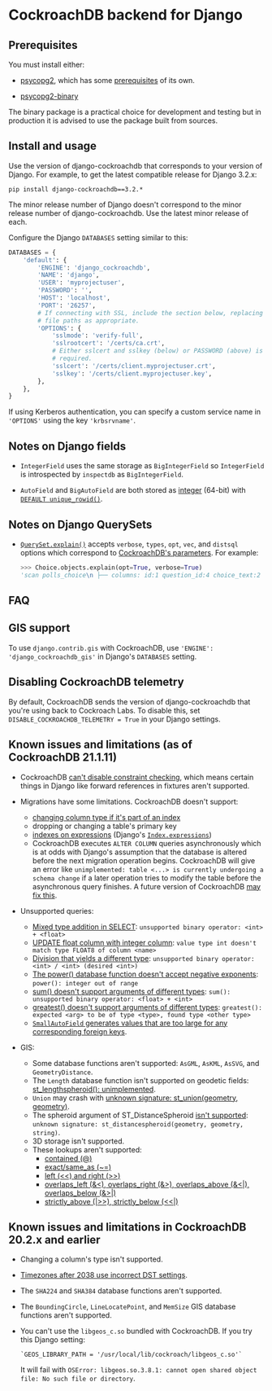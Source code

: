 # CockroachDB backend for Django

## Prerequisites

You must install either:

* [psycopg2](https://pypi.org/project/psycopg2/), which has some
  [prerequisites](https://www.psycopg.org/docs/install.html#prerequisites) of
  its own.

* [psycopg2-binary](https://pypi.org/project/psycopg2-binary/)

The binary package is a practical choice for development and testing but in
production it is advised to use the package built from sources.

## Install and usage

Use the version of django-cockroachdb that corresponds to your version of
Django. For example, to get the latest compatible release for Django 3.2.x:

`pip install django-cockroachdb==3.2.*`

The minor release number of Django doesn't correspond to the minor release
number of django-cockroachdb. Use the latest minor release of each.

Configure the Django `DATABASES` setting similar to this:

```python
DATABASES = {
    'default': {
        'ENGINE': 'django_cockroachdb',
        'NAME': 'django',
        'USER': 'myprojectuser',
        'PASSWORD': '',
        'HOST': 'localhost',
        'PORT': '26257',
        # If connecting with SSL, include the section below, replacing the
        # file paths as appropriate.
        'OPTIONS': {
            'sslmode': 'verify-full',
            'sslrootcert': '/certs/ca.crt',
            # Either sslcert and sslkey (below) or PASSWORD (above) is
            # required.
            'sslcert': '/certs/client.myprojectuser.crt',
            'sslkey': '/certs/client.myprojectuser.key',
        },
    },
}
```

If using Kerberos authentication, you can specify a custom service name in
`'OPTIONS'` using the key `'krbsrvname'`.

## Notes on Django fields

- `IntegerField` uses the same storage as `BigIntegerField` so `IntegerField`
  is introspected by `inspectdb` as `BigIntegerField`.

- `AutoField` and `BigAutoField` are both stored as
  [integer](https://www.cockroachlabs.com/docs/stable/int.html) (64-bit) with
  [`DEFAULT unique_rowid()`](https://www.cockroachlabs.com/docs/stable/functions-and-operators.html#id-generation-functions).

## Notes on Django QuerySets

- [`QuerySet.explain()`](https://docs.djangoproject.com/en/stable/ref/models/querysets/#explain)
  accepts `verbose`, `types`, `opt`, `vec`, and `distsql` options which
  correspond to [CockroachDB's parameters](https://www.cockroachlabs.com/docs/stable/explain.html#parameters).
  For example:

   ```python
   >>> Choice.objects.explain(opt=True, verbose=True)
   'scan polls_choice\n ├── columns: id:1 question_id:4 choice_text:2 votes:3\n ├── stats: [rows=1]\n ├── cost: 1.1\n ├── key: (1)\n ├── fd: (1)-->(2-4)\n └── prune: (1-4)'
   ```

## FAQ

## GIS support

To use `django.contrib.gis` with CockroachDB, use
`'ENGINE': 'django_cockroachdb_gis'` in Django's `DATABASES` setting.

## Disabling CockroachDB telemetry

By default, CockroachDB sends the version of django-cockroachdb that you're
using back to Cockroach Labs. To disable this, set
`DISABLE_COCKROACHDB_TELEMETRY = True` in your Django settings.

## Known issues and limitations (as of CockroachDB 21.1.11)

- CockroachDB [can't disable constraint checking](https://github.com/cockroachdb/cockroach/issues/19444),
  which means certain things in Django like forward references in fixtures
  aren't supported.

- Migrations have some limitations. CockroachDB doesn't support:

   - [changing column type if it's part of an index](https://go.crdb.dev/issue/47636)
   - dropping or changing a table's primary key
   - [indexes on expressions](https://github.com/cockroachdb/cockroach/issues/9682) (Django's [`Index.expressions`](https://docs.djangoproject.com/en/stable/ref/models/indexes/#django.db.models.Index.expressions))
   - CockroachDB executes `ALTER COLUMN` queries asynchronously which is at
     odds with Django's assumption that the database is altered before the next
     migration operation begins. CockroachDB will give an error like
     `unimplemented: table <...> is currently undergoing a schema change` if a
     later operation tries to modify the table before the asynchronous query
     finishes. A future version of CockroachDB [may fix this](https://github.com/cockroachdb/cockroach/issues/47137).

- Unsupported queries:
   - [Mixed type addition in SELECT](https://github.com/cockroachdb/django-cockroachdb/issues/19):
     `unsupported binary operator: <int> + <float>`
   - [UPDATE float column with integer column](https://github.com/cockroachdb/django-cockroachdb/issues/20):
     `value type int doesn't match type FLOAT8 of column <name>`
   - [Division that yields a different type](https://github.com/cockroachdb/django-cockroachdb/issues/21):
     `unsupported binary operator: <int> / <int> (desired <int>)`
   - [The power() database function doesn't accept negative exponents](https://github.com/cockroachdb/django-cockroachdb/issues/22):
     `power(): integer out of range`
   - [sum() doesn't support arguments of different types](https://github.com/cockroachdb/django-cockroachdb/issues/73):
      `sum(): unsupported binary operator: <float> + <int>`
   - [greatest() doesn't support arguments of different types](https://github.com/cockroachdb/django-cockroachdb/issues/74):
     `greatest(): expected <arg> to be of type <type>, found type <other type>`
   - [`SmallAutoField` generates values that are too large for any corresponding foreign keys](https://github.com/cockroachdb/django-cockroachdb/issues/84).

- GIS:
   - Some database functions aren't supported: `AsGML`, `AsKML`, `AsSVG`,
     and `GeometryDistance`.
   - The `Length` database function isn't supported on geodetic fields:
     [st_lengthspheroid(): unimplemented](https://github.com/cockroachdb/cockroach/issues/48968).
   - `Union` may crash with
     [unknown signature: st_union(geometry, geometry)](https://github.com/cockroachdb/cockroach/issues/49064).
   - The spheroid argument of ST_DistanceSpheroid
     [isn't supported](https://github.com/cockroachdb/cockroach/issues/48922):
     `unknown signature: st_distancespheroid(geometry, geometry, string)`.
   - 3D storage isn't supported.
   - These lookups aren't supported:
     - [contained (@)](https://github.com/cockroachdb/cockroach/issues/56124)
     - [exact/same_as (~=)](https://github.com/cockroachdb/cockroach/issues/57096)
     - [left (<<) and right (>>)](https://github.com/cockroachdb/cockroach/issues/57092)
     - [overlaps_left (&<), overlaps_right (&>), overlaps_above (&<|),
       overlaps_below (&>|)](https://github.com/cockroachdb/cockroach/issues/57098)
     - [strictly_above (|>>), strictly_below (<<|)](https://github.com/cockroachdb/cockroach/issues/57095)

## Known issues and limitations in CockroachDB 20.2.x and earlier

- Changing a column's type isn't supported.

- [Timezones after 2038 use incorrect DST settings](https://github.com/cockroachdb/django-cockroachdb/issues/124).

- The `SHA224` and `SHA384` database functions aren't supported.

- The  `BoundingCircle`, `LineLocatePoint`, and `MemSize` GIS database
  functions aren't supported.

- You can't use the `libgeos_c.so` bundled with CockroachDB. If you try this
  Django setting:

      `GEOS_LIBRARY_PATH = '/usr/local/lib/cockroach/libgeos_c.so'`

  It will fail with `OSError: libgeos.so.3.8.1: cannot open shared object file:
  No such file or directory`.
